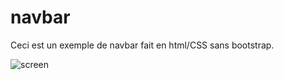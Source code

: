 # navbar
Ceci est un exemple de navbar fait en html/CSS sans bootstrap.

![screen]("bureau/screen.png")